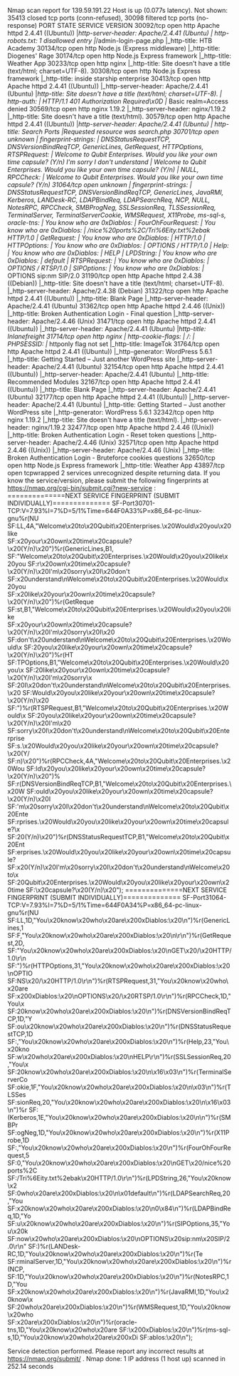 Nmap scan report for 139.59.191.22
Host is up (0.077s latency).
Not shown: 35413 closed tcp ports (conn-refused), 30098 filtered tcp ports (no-response)
PORT      STATE SERVICE    VERSION
30092/tcp open  http       Apache httpd 2.4.41 ((Ubuntu))
|_http-server-header: Apache/2.4.41 (Ubuntu)
| http-robots.txt: 1 disallowed entry 
|_/admin-login-page.php
|_http-title: HTB Academy
30134/tcp open  http       Node.js (Express middleware)
|_http-title: Diogenes' Rage
30174/tcp open  http       Node.js Express framework
|_http-title: Weather App
30233/tcp open  http       nginx
|_http-title: Site doesn't have a title (text/html; charset=UTF-8).
30308/tcp open  http       Node.js Express framework
|_http-title: inside starship enterprise
30413/tcp open  http       Apache httpd 2.4.41 ((Ubuntu))
|_http-server-header: Apache/2.4.41 (Ubuntu)
|_http-title: Site doesn't have a title (text/html; charset=UTF-8).
| http-auth: 
| HTTP/1.1 401 Authorization Required\x0D
|_  Basic realm=Access denied
30569/tcp open  http       nginx 1.19.2
|_http-server-header: nginx/1.19.2
|_http-title: Site doesn't have a title (text/html).
30579/tcp open  http       Apache httpd 2.4.41 ((Ubuntu))
|_http-server-header: Apache/2.4.41 (Ubuntu)
| http-title: Search Ports
|_Requested resource was search.php
30701/tcp open  unknown
| fingerprint-strings: 
|   DNSStatusRequestTCP, DNSVersionBindReqTCP, GenericLines, GetRequest, HTTPOptions, RTSPRequest: 
|     Welcome to Qubit Enterprises. Would you like your own time capsule? (Y/n) I'm sorry I don't understand
|     Welcome to Qubit Enterprises. Would you like your own time capsule? (Y/n)
|   NULL, RPCCheck: 
|_    Welcome to Qubit Enterprises. Would you like your own time capsule? (Y/n)
31064/tcp open  unknown
| fingerprint-strings: 
|   DNSStatusRequestTCP, DNSVersionBindReqTCP, GenericLines, JavaRMI, Kerberos, LANDesk-RC, LDAPBindReq, LDAPSearchReq, NCP, NULL, NotesRPC, RPCCheck, SMBProgNeg, SSLSessionReq, TLSSessionReq, TerminalServer, TerminalServerCookie, WMSRequest, X11Probe, ms-sql-s, oracle-tns: 
|     You know who are 0xDiablos:
|   FourOhFourRequest: 
|     You know who are 0xDiablos: 
|     /nice%20ports%2C/Tri%6Eity.txt%2ebak HTTP/1.0
|   GetRequest: 
|     You know who are 0xDiablos: 
|     HTTP/1.0
|   HTTPOptions: 
|     You know who are 0xDiablos: 
|     OPTIONS / HTTP/1.0
|   Help: 
|     You know who are 0xDiablos: 
|     HELP
|   LPDString: 
|     You know who are 0xDiablos: 
|     default
|   RTSPRequest: 
|     You know who are 0xDiablos: 
|     OPTIONS / RTSP/1.0
|   SIPOptions: 
|     You know who are 0xDiablos: 
|_    OPTIONS sip:nm SIP/2.0
31190/tcp open  http       Apache httpd 2.4.38 ((Debian))
|_http-title: Site doesn't have a title (text/html; charset=UTF-8).
|_http-server-header: Apache/2.4.38 (Debian)
31322/tcp open  http       Apache httpd 2.4.41 ((Ubuntu))
|_http-title: Blank Page
|_http-server-header: Apache/2.4.41 (Ubuntu)
31362/tcp open  http       Apache httpd 2.4.46 ((Unix))
|_http-title: Broken Authentication Login - Final question
|_http-server-header: Apache/2.4.46 (Unix)
31471/tcp open  http       Apache httpd 2.4.41 ((Ubuntu))
|_http-server-header: Apache/2.4.41 (Ubuntu)
|_http-title: Inlanefreight
31714/tcp open  http       nginx
| http-cookie-flags: 
|   /: 
|     PHPSESSID: 
|_      httponly flag not set
|_http-title: ImageTok
31764/tcp open  http       Apache httpd 2.4.41 ((Ubuntu))
|_http-generator: WordPress 5.6.1
|_http-title: Getting Started &#8211; Just another WordPress site
|_http-server-header: Apache/2.4.41 (Ubuntu)
32154/tcp open  http       Apache httpd 2.4.41 ((Ubuntu))
|_http-server-header: Apache/2.4.41 (Ubuntu)
|_http-title: Recommended Modules
32167/tcp open  http       Apache httpd 2.4.41 ((Ubuntu))
|_http-title: Blank Page
|_http-server-header: Apache/2.4.41 (Ubuntu)
32177/tcp open  http       Apache httpd 2.4.41 ((Ubuntu))
|_http-server-header: Apache/2.4.41 (Ubuntu)
|_http-title: Getting Started &#8211; Just another WordPress site
|_http-generator: WordPress 5.6.1
32342/tcp open  http       nginx 1.19.2
|_http-title: Site doesn't have a title (text/html).
|_http-server-header: nginx/1.19.2
32477/tcp open  http       Apache httpd 2.4.46 ((Unix))
|_http-title: Broken Authentication Login - Reset token questions
|_http-server-header: Apache/2.4.46 (Unix)
32571/tcp open  http       Apache httpd 2.4.46 ((Unix))
|_http-server-header: Apache/2.4.46 (Unix)
|_http-title: Broken Authentication Login - Bruteforce cookies questions
32650/tcp open  http       Node.js Express framework
|_http-title: Weather App
43897/tcp open  tcpwrapped
2 services unrecognized despite returning data. If you know the service/version, please submit the following fingerprints at https://nmap.org/cgi-bin/submit.cgi?new-service :
==============NEXT SERVICE FINGERPRINT (SUBMIT INDIVIDUALLY)==============
SF-Port30701-TCP:V=7.93%I=7%D=5/1%Time=644F0A33%P=x86_64-pc-linux-gnu%r(NU
SF:LL,4A,"Welcome\x20to\x20Qubit\x20Enterprises\.\x20Would\x20you\x20like\
SF:x20your\x20own\x20time\x20capsule\?\x20\(Y/n\)\x20")%r(GenericLines,B1,
SF:"Welcome\x20to\x20Qubit\x20Enterprises\.\x20Would\x20you\x20like\x20you
SF:r\x20own\x20time\x20capsule\?\x20\(Y/n\)\x20I'm\x20sorry\x20I\x20don't\
SF:x20understand\nWelcome\x20to\x20Qubit\x20Enterprises\.\x20Would\x20you\
SF:x20like\x20your\x20own\x20time\x20capsule\?\x20\(Y/n\)\x20")%r(GetReque
SF:st,B1,"Welcome\x20to\x20Qubit\x20Enterprises\.\x20Would\x20you\x20like\
SF:x20your\x20own\x20time\x20capsule\?\x20\(Y/n\)\x20I'm\x20sorry\x20I\x20
SF:don't\x20understand\nWelcome\x20to\x20Qubit\x20Enterprises\.\x20Would\x
SF:20you\x20like\x20your\x20own\x20time\x20capsule\?\x20\(Y/n\)\x20")%r(HT
SF:TPOptions,B1,"Welcome\x20to\x20Qubit\x20Enterprises\.\x20Would\x20you\x
SF:20like\x20your\x20own\x20time\x20capsule\?\x20\(Y/n\)\x20I'm\x20sorry\x
SF:20I\x20don't\x20understand\nWelcome\x20to\x20Qubit\x20Enterprises\.\x20
SF:Would\x20you\x20like\x20your\x20own\x20time\x20capsule\?\x20\(Y/n\)\x20
SF:")%r(RTSPRequest,B1,"Welcome\x20to\x20Qubit\x20Enterprises\.\x20Would\x
SF:20you\x20like\x20your\x20own\x20time\x20capsule\?\x20\(Y/n\)\x20I'm\x20
SF:sorry\x20I\x20don't\x20understand\nWelcome\x20to\x20Qubit\x20Enterprise
SF:s\.\x20Would\x20you\x20like\x20your\x20own\x20time\x20capsule\?\x20\(Y/
SF:n\)\x20")%r(RPCCheck,4A,"Welcome\x20to\x20Qubit\x20Enterprises\.\x20Wou
SF:ld\x20you\x20like\x20your\x20own\x20time\x20capsule\?\x20\(Y/n\)\x20")%
SF:r(DNSVersionBindReqTCP,B1,"Welcome\x20to\x20Qubit\x20Enterprises\.\x20W
SF:ould\x20you\x20like\x20your\x20own\x20time\x20capsule\?\x20\(Y/n\)\x20I
SF:'m\x20sorry\x20I\x20don't\x20understand\nWelcome\x20to\x20Qubit\x20Ente
SF:rprises\.\x20Would\x20you\x20like\x20your\x20own\x20time\x20capsule\?\x
SF:20\(Y/n\)\x20")%r(DNSStatusRequestTCP,B1,"Welcome\x20to\x20Qubit\x20Ent
SF:erprises\.\x20Would\x20you\x20like\x20your\x20own\x20time\x20capsule\?\
SF:x20\(Y/n\)\x20I'm\x20sorry\x20I\x20don't\x20understand\nWelcome\x20to\x
SF:20Qubit\x20Enterprises\.\x20Would\x20you\x20like\x20your\x20own\x20time
SF:\x20capsule\?\x20\(Y/n\)\x20");
==============NEXT SERVICE FINGERPRINT (SUBMIT INDIVIDUALLY)==============
SF-Port31064-TCP:V=7.93%I=7%D=5/1%Time=644F0A34%P=x86_64-pc-linux-gnu%r(NU
SF:LL,1D,"You\x20know\x20who\x20are\x200xDiablos:\x20\n")%r(GenericLines,1
SF:F,"You\x20know\x20who\x20are\x200xDiablos:\x20\n\r\n")%r(GetRequest,2D,
SF:"You\x20know\x20who\x20are\x200xDiablos:\x20\nGET\x20/\x20HTTP/1\.0\r\n
SF:")%r(HTTPOptions,31,"You\x20know\x20who\x20are\x200xDiablos:\x20\nOPTIO
SF:NS\x20/\x20HTTP/1\.0\r\n")%r(RTSPRequest,31,"You\x20know\x20who\x20are\
SF:x200xDiablos:\x20\nOPTIONS\x20/\x20RTSP/1\.0\r\n")%r(RPCCheck,1D,"You\x
SF:20know\x20who\x20are\x200xDiablos:\x20\n")%r(DNSVersionBindReqTCP,1D,"Y
SF:ou\x20know\x20who\x20are\x200xDiablos:\x20\n")%r(DNSStatusRequestTCP,1D
SF:,"You\x20know\x20who\x20are\x200xDiablos:\x20\n")%r(Help,23,"You\x20kno
SF:w\x20who\x20are\x200xDiablos:\x20\nHELP\r\n")%r(SSLSessionReq,20,"You\x
SF:20know\x20who\x20are\x200xDiablos:\x20\n\x16\x03\n")%r(TerminalServerCo
SF:okie,1F,"You\x20know\x20who\x20are\x200xDiablos:\x20\n\x03\n")%r(TLSSes
SF:sionReq,20,"You\x20know\x20who\x20are\x200xDiablos:\x20\n\x16\x03\n")%r
SF:(Kerberos,1E,"You\x20know\x20who\x20are\x200xDiablos:\x20\n\n")%r(SMBPr
SF:ogNeg,1D,"You\x20know\x20who\x20are\x200xDiablos:\x20\n")%r(X11Probe,1D
SF:,"You\x20know\x20who\x20are\x200xDiablos:\x20\n")%r(FourOhFourRequest,5
SF:0,"You\x20know\x20who\x20are\x200xDiablos:\x20\nGET\x20/nice%20ports%2C
SF:/Tri%6Eity\.txt%2ebak\x20HTTP/1\.0\r\n")%r(LPDString,26,"You\x20know\x2
SF:0who\x20are\x200xDiablos:\x20\n\x01default\n")%r(LDAPSearchReq,20,"You\
SF:x20know\x20who\x20are\x200xDiablos:\x20\n0\x84\n")%r(LDAPBindReq,1D,"Yo
SF:u\x20know\x20who\x20are\x200xDiablos:\x20\n")%r(SIPOptions,35,"You\x20k
SF:now\x20who\x20are\x200xDiablos:\x20\nOPTIONS\x20sip:nm\x20SIP/2\.0\r\n"
SF:)%r(LANDesk-RC,1D,"You\x20know\x20who\x20are\x200xDiablos:\x20\n")%r(Te
SF:rminalServer,1D,"You\x20know\x20who\x20are\x200xDiablos:\x20\n")%r(NCP,
SF:1D,"You\x20know\x20who\x20are\x200xDiablos:\x20\n")%r(NotesRPC,1D,"You\
SF:x20know\x20who\x20are\x200xDiablos:\x20\n")%r(JavaRMI,1D,"You\x20know\x
SF:20who\x20are\x200xDiablos:\x20\n")%r(WMSRequest,1D,"You\x20know\x20who\
SF:x20are\x200xDiablos:\x20\n")%r(oracle-tns,1D,"You\x20know\x20who\x20are
SF:\x200xDiablos:\x20\n")%r(ms-sql-s,1D,"You\x20know\x20who\x20are\x200xDi
SF:ablos:\x20\n");

Service detection performed. Please report any incorrect results at https://nmap.org/submit/ .
Nmap done: 1 IP address (1 host up) scanned in 252.14 seconds
